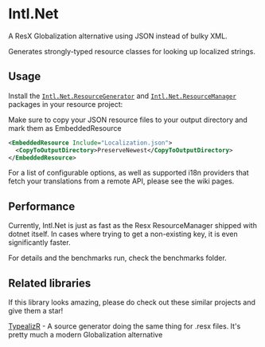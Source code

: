 # Intl.Net
A ResX Globalization alternative using JSON instead of bulky XML.

Generates strongly-typed resource classes for looking up localized strings.

## Usage

Install the [`Intl.Net.ResourceGenerator`](https://www.nuget.org/packages/Intl.Net.ResourceGenerator/) and [`Intl.Net.ResourceManager`](https://www.nuget.org/packages/Intl.Net.ResourceManager/) packages in your resource project:

Make sure to copy your JSON resource files to your output directory and mark them as EmbeddedResource
```xml
<EmbeddedResource Include="Localization.json">
  <CopyToOutputDirectory>PreserveNewest</CopyToOutputDirectory>
</EmbeddedResource>
```

For a list of configurable options, as well as supported i18n providers that fetch your translations from a remote API, please see the wiki pages.

## Performance
Currently, Intl.Net is just as fast as the Resx ResourceManager shipped with dotnet itself.
In cases where trying to get a non-existing key, it is even significantly faster.

For details and the benchmarks run, check the benchmarks folder.

## Related libraries
If this library looks amazing, please do check out these similar projects and give them a star!

[TypealizR](https://github.com/earloc/TypealizR) - A source generator doing the same thing for .resx files. It's pretty much a modern Globalization alternative